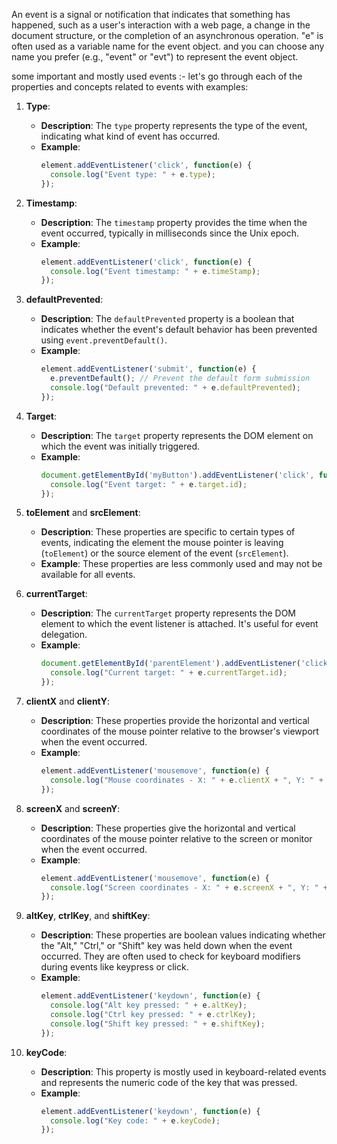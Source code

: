 An event is a signal or notification that indicates that something has happened, such as a user's interaction with a web page, a change in the document structure, or the completion of an asynchronous operation.
"e" is often used as a variable name for the event object. and you can choose any name you prefer (e.g., "event" or "evt") to represent the event object. 

some important and mostly used events :-
let's go through each of the properties and concepts related to events with examples:

1. **Type**:
   - **Description**: The `type` property represents the type of the event, indicating what kind of event has occurred.
   - **Example**:
     ```javascript
     element.addEventListener('click', function(e) {
       console.log("Event type: " + e.type);
     });
     ```

2. **Timestamp**:
   - **Description**: The `timestamp` property provides the time when the event occurred, typically in milliseconds since the Unix epoch.
   - **Example**:
     ```javascript
     element.addEventListener('click', function(e) {
       console.log("Event timestamp: " + e.timeStamp);
     });
     ```

3. **defaultPrevented**:
   - **Description**: The `defaultPrevented` property is a boolean that indicates whether the event's default behavior has been prevented using `event.preventDefault()`.
   - **Example**:
     ```javascript
     element.addEventListener('submit', function(e) {
       e.preventDefault(); // Prevent the default form submission
       console.log("Default prevented: " + e.defaultPrevented);
     });
     ```

4. **Target**:
   - **Description**: The `target` property represents the DOM element on which the event was initially triggered.
   - **Example**:
     ```javascript
     document.getElementById('myButton').addEventListener('click', function(e) {
       console.log("Event target: " + e.target.id);
     });
     ```

5. **toElement** and **srcElement**:
   - **Description**: These properties are specific to certain types of events, indicating the element the mouse pointer is leaving (`toElement`) or the source element of the event (`srcElement`).
   - **Example**: These properties are less commonly used and may not be available for all events.

6. **currentTarget**:
   - **Description**: The `currentTarget` property represents the DOM element to which the event listener is attached. It's useful for event delegation.
   - **Example**:
     ```javascript
     document.getElementById('parentElement').addEventListener('click', function(e) {
       console.log("Current target: " + e.currentTarget.id);
     });
     ```

7. **clientX** and **clientY**:
   - **Description**: These properties provide the horizontal and vertical coordinates of the mouse pointer relative to the browser's viewport when the event occurred.
   - **Example**:
     ```javascript
     element.addEventListener('mousemove', function(e) {
       console.log("Mouse coordinates - X: " + e.clientX + ", Y: " + e.clientY);
     });
     ```

8. **screenX** and **screenY**:
   - **Description**: These properties give the horizontal and vertical coordinates of the mouse pointer relative to the screen or monitor when the event occurred.
   - **Example**:
     ```javascript
     element.addEventListener('mousemove', function(e) {
       console.log("Screen coordinates - X: " + e.screenX + ", Y: " + e.screenY);
     });
     ```

9. **altKey**, **ctrlKey**, and **shiftKey**:
   - **Description**: These properties are boolean values indicating whether the "Alt," "Ctrl," or "Shift" key was held down when the event occurred. They are often used to check for keyboard modifiers during events like keypress or click.
   - **Example**:
     ```javascript
     element.addEventListener('keydown', function(e) {
       console.log("Alt key pressed: " + e.altKey);
       console.log("Ctrl key pressed: " + e.ctrlKey);
       console.log("Shift key pressed: " + e.shiftKey);
     });
     ```

10. **keyCode**:
    - **Description**: This property is mostly used in keyboard-related events and represents the numeric code of the key that was pressed.
    - **Example**:
      ```javascript
      element.addEventListener('keydown', function(e) {
        console.log("Key code: " + e.keyCode);
      });
      ```

